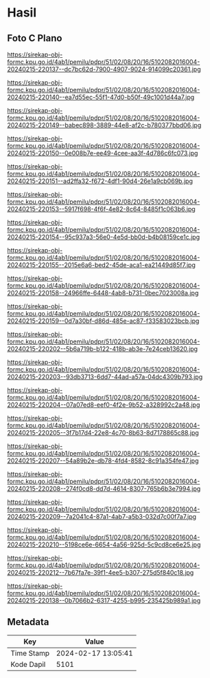# Hasil

## Foto C Plano

https://sirekap-obj-formc.kpu.go.id/4ab1/pemilu/pdpr/51/02/08/20/16/5102082016004-20240215-220137--dc7bc62d-7900-4907-9024-914099c20361.jpg

https://sirekap-obj-formc.kpu.go.id/4ab1/pemilu/pdpr/51/02/08/20/16/5102082016004-20240215-220140--ea7d55ec-55f1-47d0-b50f-49c1001d44a7.jpg

https://sirekap-obj-formc.kpu.go.id/4ab1/pemilu/pdpr/51/02/08/20/16/5102082016004-20240215-220149--babec898-3889-44e8-af2c-b780377bbd06.jpg

https://sirekap-obj-formc.kpu.go.id/4ab1/pemilu/pdpr/51/02/08/20/16/5102082016004-20240215-220150--0e008b7e-ee49-4cee-aa3f-4d786c6fc073.jpg

https://sirekap-obj-formc.kpu.go.id/4ab1/pemilu/pdpr/51/02/08/20/16/5102082016004-20240215-220151--ad2ffa32-f672-4df1-90d4-26e1a9cb069b.jpg

https://sirekap-obj-formc.kpu.go.id/4ab1/pemilu/pdpr/51/02/08/20/16/5102082016004-20240215-220153--5917f698-4f6f-4e82-8c64-8485f1c063b6.jpg

https://sirekap-obj-formc.kpu.go.id/4ab1/pemilu/pdpr/51/02/08/20/16/5102082016004-20240215-220154--95c937a3-56e0-4e5d-bb0d-b4b08159ce1c.jpg

https://sirekap-obj-formc.kpu.go.id/4ab1/pemilu/pdpr/51/02/08/20/16/5102082016004-20240215-220155--2015e6a6-bed2-45de-aca1-ea21449d85f7.jpg

https://sirekap-obj-formc.kpu.go.id/4ab1/pemilu/pdpr/51/02/08/20/16/5102082016004-20240215-220158--24966ffe-6448-4ab8-b731-0bec7023008a.jpg

https://sirekap-obj-formc.kpu.go.id/4ab1/pemilu/pdpr/51/02/08/20/16/5102082016004-20240215-220159--0d7a30bf-d86d-485e-ac87-f33583023bcb.jpg

https://sirekap-obj-formc.kpu.go.id/4ab1/pemilu/pdpr/51/02/08/20/16/5102082016004-20240215-220202--5b6a719b-b122-418b-ab3e-7e24ceb13620.jpg

https://sirekap-obj-formc.kpu.go.id/4ab1/pemilu/pdpr/51/02/08/20/16/5102082016004-20240215-220203--93db3713-6dd7-44ad-a57a-04dc4309b793.jpg

https://sirekap-obj-formc.kpu.go.id/4ab1/pemilu/pdpr/51/02/08/20/16/5102082016004-20240215-220204--07a07ed8-eef0-4f2e-9b52-a328992c2a48.jpg

https://sirekap-obj-formc.kpu.go.id/4ab1/pemilu/pdpr/51/02/08/20/16/5102082016004-20240215-220205--3f7b17d4-22e8-4c70-8b63-8d7178865c88.jpg

https://sirekap-obj-formc.kpu.go.id/4ab1/pemilu/pdpr/51/02/08/20/16/5102082016004-20240215-220207--54a89b2e-db78-4fd4-8582-8c91a354fe47.jpg

https://sirekap-obj-formc.kpu.go.id/4ab1/pemilu/pdpr/51/02/08/20/16/5102082016004-20240215-220208--274f0cd8-dd7d-4614-8307-765b6b3e7994.jpg

https://sirekap-obj-formc.kpu.go.id/4ab1/pemilu/pdpr/51/02/08/20/16/5102082016004-20240215-220209--7a2041c4-87a1-4ab7-a5b3-032d7c00f7a7.jpg

https://sirekap-obj-formc.kpu.go.id/4ab1/pemilu/pdpr/51/02/08/20/16/5102082016004-20240215-220210--5198ce6e-6654-4a56-925d-5c9cd8ce6e25.jpg

https://sirekap-obj-formc.kpu.go.id/4ab1/pemilu/pdpr/51/02/08/20/16/5102082016004-20240215-220212--7b67fa7e-39f1-4ee5-b307-275d5f840c18.jpg

https://sirekap-obj-formc.kpu.go.id/4ab1/pemilu/pdpr/51/02/08/20/16/5102082016004-20240215-220138--0b7066b2-6317-4255-b995-235425b989a1.jpg


## Metadata

| Key        | Value               |
| ---------- | ------------------- |
| Time Stamp | 2024-02-17 13:05:41 |
| Kode Dapil | 5101                |



